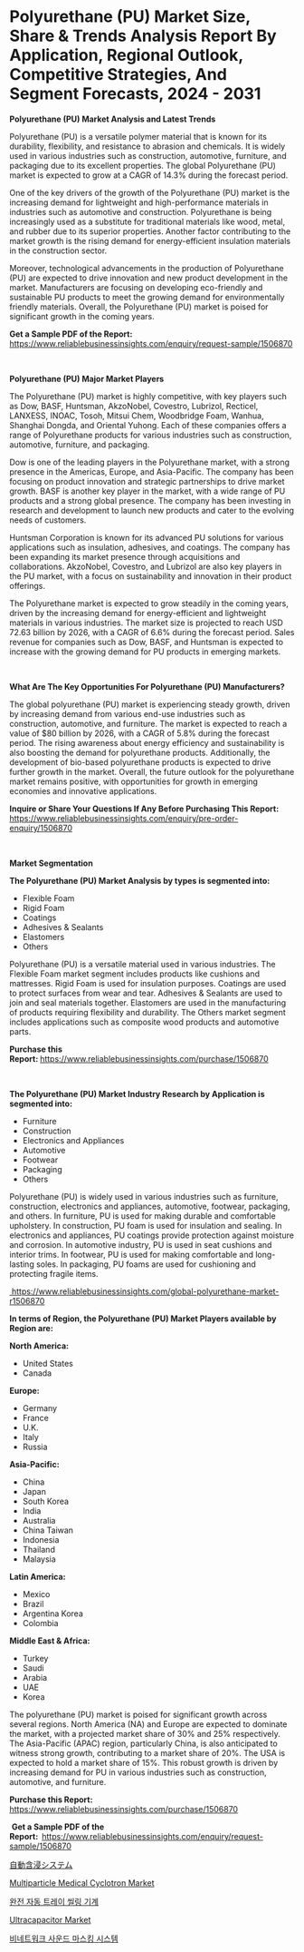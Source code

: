 <p><h1>Polyurethane (PU) Market Size, Share & Trends Analysis Report By Application, Regional Outlook, Competitive Strategies, And Segment Forecasts, 2024 - 2031</h1></p><p><strong>Polyurethane (PU) Market Analysis and Latest Trends</strong></p>
<p><p>Polyurethane (PU) is a versatile polymer material that is known for its durability, flexibility, and resistance to abrasion and chemicals. It is widely used in various industries such as construction, automotive, furniture, and packaging due to its excellent properties. The global Polyurethane (PU) market is expected to grow at a CAGR of 14.3% during the forecast period.</p><p>One of the key drivers of the growth of the Polyurethane (PU) market is the increasing demand for lightweight and high-performance materials in industries such as automotive and construction. Polyurethane is being increasingly used as a substitute for traditional materials like wood, metal, and rubber due to its superior properties. Another factor contributing to the market growth is the rising demand for energy-efficient insulation materials in the construction sector.</p><p>Moreover, technological advancements in the production of Polyurethane (PU) are expected to drive innovation and new product development in the market. Manufacturers are focusing on developing eco-friendly and sustainable PU products to meet the growing demand for environmentally friendly materials. Overall, the Polyurethane (PU) market is poised for significant growth in the coming years.</p></p>
<p><strong>Get a Sample PDF of the Report:&nbsp;</strong> <a href="https://www.reliablebusinessinsights.com/enquiry/request-sample/1506870">https://www.reliablebusinessinsights.com/enquiry/request-sample/1506870</a></p>
<p>&nbsp;</p>
<p><strong>Polyurethane (PU) Major Market Players</strong></p>
<p><p>The Polyurethane (PU) market is highly competitive, with key players such as Dow, BASF, Huntsman, AkzoNobel, Covestro, Lubrizol, Recticel, LANXESS, INOAC, Tosoh, Mitsui Chem, Woodbridge Foam, Wanhua, Shanghai Dongda, and Oriental Yuhong. Each of these companies offers a range of Polyurethane products for various industries such as construction, automotive, furniture, and packaging.</p><p>Dow is one of the leading players in the Polyurethane market, with a strong presence in the Americas, Europe, and Asia-Pacific. The company has been focusing on product innovation and strategic partnerships to drive market growth. BASF is another key player in the market, with a wide range of PU products and a strong global presence. The company has been investing in research and development to launch new products and cater to the evolving needs of customers.</p><p>Huntsman Corporation is known for its advanced PU solutions for various applications such as insulation, adhesives, and coatings. The company has been expanding its market presence through acquisitions and collaborations. AkzoNobel, Covestro, and Lubrizol are also key players in the PU market, with a focus on sustainability and innovation in their product offerings.</p><p>The Polyurethane market is expected to grow steadily in the coming years, driven by the increasing demand for energy-efficient and lightweight materials in various industries. The market size is projected to reach USD 72.63 billion by 2026, with a CAGR of 6.6% during the forecast period. Sales revenue for companies such as Dow, BASF, and Huntsman is expected to increase with the growing demand for PU products in emerging markets.</p></p>
<p>&nbsp;</p>
<p><strong>What Are The Key Opportunities For Polyurethane (PU) Manufacturers?</strong></p>
<p><p>The global polyurethane (PU) market is experiencing steady growth, driven by increasing demand from various end-use industries such as construction, automotive, and furniture. The market is expected to reach a value of $80 billion by 2026, with a CAGR of 5.8% during the forecast period. The rising awareness about energy efficiency and sustainability is also boosting the demand for polyurethane products. Additionally, the development of bio-based polyurethane products is expected to drive further growth in the market. Overall, the future outlook for the polyurethane market remains positive, with opportunities for growth in emerging economies and innovative applications.</p></p>
<p><strong>Inquire or Share Your Questions If Any Before Purchasing This Report:</strong> <a href="https://www.reliablebusinessinsights.com/enquiry/pre-order-enquiry/1506870">https://www.reliablebusinessinsights.com/enquiry/pre-order-enquiry/1506870</a></p>
<p>&nbsp;</p>
<p><strong>Market Segmentation</strong></p>
<p><strong>The Polyurethane (PU) Market Analysis by types is segmented into:</strong></p>
<p><ul><li>Flexible Foam</li><li>Rigid Foam</li><li>Coatings</li><li>Adhesives & Sealants</li><li>Elastomers</li><li>Others</li></ul></p>
<p><p>Polyurethane (PU) is a versatile material used in various industries. The Flexible Foam market segment includes products like cushions and mattresses. Rigid Foam is used for insulation purposes. Coatings are used to protect surfaces from wear and tear. Adhesives & Sealants are used to join and seal materials together. Elastomers are used in the manufacturing of products requiring flexibility and durability. The Others market segment includes applications such as composite wood products and automotive parts.</p></p>
<p><strong>Purchase this Report:&nbsp;</strong><a href="https://www.reliablebusinessinsights.com/purchase/1506870">https://www.reliablebusinessinsights.com/purchase/1506870</a></p>
<p>&nbsp;</p>
<p><strong>The Polyurethane (PU) Market Industry Research by Application is segmented into:</strong></p>
<p><ul><li>Furniture</li><li>Construction</li><li>Electronics and Appliances</li><li>Automotive</li><li>Footwear</li><li>Packaging</li><li>Others</li></ul></p>
<p><p>Polyurethane (PU) is widely used in various industries such as furniture, construction, electronics and appliances, automotive, footwear, packaging, and others. In furniture, PU is used for making durable and comfortable upholstery. In construction, PU foam is used for insulation and sealing. In electronics and appliances, PU coatings provide protection against moisture and corrosion. In automotive industry, PU is used in seat cushions and interior trims. In footwear, PU is used for making comfortable and long-lasting soles. In packaging, PU foams are used for cushioning and protecting fragile items.</p></p>
<p><a href="https://www.reliablebusinessinsights.com/global-polyurethane-market-r1506870">&nbsp;https://www.reliablebusinessinsights.com/global-polyurethane-market-r1506870</a></p>
<p><strong>In terms of Region, the Polyurethane (PU) Market Players available by Region are:</strong></p>
<p>
    <p> <strong> North America: </strong>
        <ul>
            <li>United States</li>
            <li>Canada</li>
        </ul>
        </p> 
    <p> <strong> Europe: </strong>
        <ul>
            <li>Germany</li>
            <li>France</li>
            <li>U.K.</li>
            <li>Italy</li>
            <li>Russia</li>
        </ul>
        </p> 
    <p> <strong> Asia-Pacific: </strong>
        <ul>
            <li>China</li>
            <li>Japan</li>
            <li>South Korea</li>
            <li>India</li>
            <li>Australia</li>
            <li>China Taiwan</li>
            <li>Indonesia</li>
            <li>Thailand</li>
            <li>Malaysia</li>
        </ul>
        </p> 
    <p> <strong> Latin America: </strong>
        <ul>
            <li>Mexico</li>
            <li>Brazil</li>
            <li>Argentina Korea</li>
            <li>Colombia</li>
        </ul>
        </p> 
    <p> <strong> Middle East & Africa: </strong>
        <ul>
            <li>Turkey</li>
            <li>Saudi</li>
            <li>Arabia</li>
            <li>UAE</li>
            <li>Korea</li>
        </ul>
    </p>
    </p>
<p><p>The polyurethane (PU) market is poised for significant growth across several regions. North America (NA) and Europe are expected to dominate the market, with a projected market share of 30% and 25% respectively. The Asia-Pacific (APAC) region, particularly China, is also anticipated to witness strong growth, contributing to a market share of 20%. The USA is expected to hold a market share of 15%. This robust growth is driven by increasing demand for PU in various industries such as construction, automotive, and furniture.</p></p>
<p><strong>Purchase this Report: </strong><a href="https://www.reliablebusinessinsights.com/purchase/1506870">https://www.reliablebusinessinsights.com/purchase/1506870</a></p>
<p>&nbsp;<strong>Get a Sample PDF of the Report:&nbsp;&nbsp;</strong><a href="https://www.reliablebusinessinsights.com/enquiry/request-sample/1506870">https://www.reliablebusinessinsights.com/enquiry/request-sample/1506870</a></p>
<p><strong></strong></p>
<p><p><a href="https://github.com/charm854/Market-Research-Report-List-1/blob/main/972384693014.md">自動含浸システム</a></p><p><a href="https://github.com/dx0328/Market-Research-Report-List-2/blob/main/multiparticle-medical-cyclotron-market.md">Multiparticle Medical Cyclotron Market</a></p><p><a href="https://github.com/LuckeyCorbin/Market-Research-Report-List-1/blob/main/356144685399.md">완전 자동 트레이 씰링 기계</a></p><p><a href="https://issuu.com/reportprime-2/docs/ultracapacitor-market-size-2030.pptx">Ultracapacitor Market</a></p><p><a href="https://github.com/KellyLyncyh543964/Market-Research-Report-List-2/blob/main/285022685400.md">비네트워크 사운드 마스킹 시스템</a></p></p>
